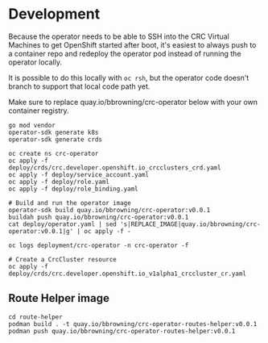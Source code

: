 # Development

Because the operator needs to be able to SSH into the CRC Virtual
Machines to get OpenShift started after boot, it's easiest to always
push to a container repo and redeploy the operator pod instead of
running the operator locally.

It is possible to do this locally with `oc rsh`, but the operator code
doesn't branch to support that local code path yet.

Make sure to replace quay.io/bbrowning/crc-operator below with your
own container registry.

```
go mod vendor
operator-sdk generate k8s
operator-sdk generate crds

oc create ns crc-operator
oc apply -f deploy/crds/crc.developer.openshift.io_crcclusters_crd.yaml
oc apply -f deploy/service_account.yaml
oc apply -f deploy/role.yaml
oc apply -f deploy/role_binding.yaml

# Build and run the operator image
operator-sdk build quay.io/bbrowning/crc-operator:v0.0.1
buildah push quay.io/bbrowning/crc-operator:v0.0.1
cat deploy/operator.yaml | sed 's|REPLACE_IMAGE|quay.io/bbrowning/crc-operator:v0.0.1|g' | oc apply -f -

oc logs deployment/crc-operator -n crc-operator -f

# Create a CrcCluster resource
oc apply -f deploy/crds/crc.developer.openshift.io_v1alpha1_crccluster_cr.yaml
```


## Route Helper image

```
cd route-helper
podman build . -t quay.io/bbrowning/crc-operator-routes-helper:v0.0.1
podman push quay.io/bbrowning/crc-operator-routes-helper:v0.0.1
```
